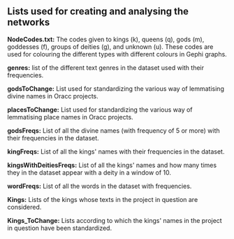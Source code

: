 ## Lists used for creating and analysing the networks

<b>NodeCodes.txt:</b> The codes given to kings (k), queens (q), gods (m), goddesses (f), groups of deities (g), and unknown (u). These codes are used for colouring the different types with different colours in Gephi graphs.

<b>genres:</b> list of the different text genres in the dataset used with their frequencies.

<b>godsToChange:</b> List used for standardizing the various way of lemmatising divine names in Oracc projects.

<b>placesToChange:</b> List used for standardizing the various way of lemmatising place names in Oracc projects.

<b>godsFreqs:</b> List of all the divine names (with frequency of 5 or more) with their frequencies in the dataset.

<b>kingFreqs:</b> List of all the kings' names with their frequencies in the dataset.

<b>kingsWithDeitiesFreqs:</b> List of all the kings' names and how many times they in the dataset appear with a deity in a window of 10.

<b>wordFreqs:</b> List of all the words in the dataset with frequencies.

<b><project>Kings:</b> Lists of the kings whose texts in the project in question are considered.
  
<b><project>Kings_ToChange:</b> Lists according to which the kings' names in the project in question have been standardized.
